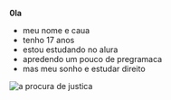 **0la**
   - meu nome e caua
   - tenho 17 anos
   - estou estudando no alura
   - apredendo um pouco de pregramaca
  - mas meu sonho e estudar direito

![a procura de justica](bh187-justice-league-batman-mood-brood-gif-14855600461153137116)

